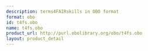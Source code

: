 ```yaml
---
description: terms4FAIRskills in OBO format
format: obo
id: t4fs.obo
name: t4fs.obo
product_url: http://purl.obolibrary.org/obo/t4fs.obo
layout: product_detail
---
```


